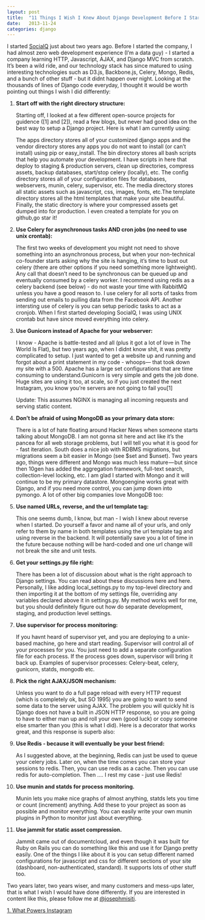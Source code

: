```yaml
---
layout: post
title:  "11 Things I Wish I Knew About Django Development Before I Started My Company"
date:   2013-11-24
categories: django
---
```


I started [SocialQ](https://www.socialq.com) just about two years ago. Before I started the company, I had almost zero web development experience (I’m a data guy) - I started a company learning HTTP, Javascript, AJAX, and Django MVC from scratch. It’s been a wild ride, and our technology stack has since matured to using interesting technologies such as D3.js, Backbone.js, Celery, Mongo, Redis, and a bunch of other stuff - but it didnt happen over night. Looking at the thousands of lines of Django code everyday, I thought it would be worth pointing out things I wish I did differently:

1.  **Start off with the right directory structure:** 
    
    Starting off, I looked at a few different open-source projects for guidence ([1] and [2]), read a few blogs, but never had good idea on the best way to setup a Django project. Here is what I am currently using:

    The apps directory stores all of your customized django apps and the vendor directory stores any apps you do not want to install (or can’t install) using pip or easy_install. The bin directory stores all bash scripts that help you automate your development. I have scripts in here that deploy to staging & production servers, clean up directories, compress assets, backup databases, start/stop celery (locally), etc. The config directory stores all of your configuration files for databases, webservers, munin, celery, supervisor, etc. The media directory stores all static assets such as javascript, css, images, fonts, etc.The template directory stores all the html templates that make your site beautiful. Finally, the static directory is where your compressed assets get dumped into for production. I even created a template for you on github,go star it!

2. **Use Celery for asynchronous tasks AND cron jobs (no need to use unix crontab):** 

    The first two weeks of development you might not need to shove something into an asynchronous process, but when your non-technical co-founder starts asking why the site is hanging, it’s time to bust out celery (there are other options if you need something more lightweight). Any call that doesn’t need to be synchronous can be queued up and eventually consumed by a celery worker. I recommend using redis as a celery backend (see below) - do not waste your time with RabbitMQ unless you have a good reason to. I use celery for all sorts of tasks from sending out emails to pulling data from the Facebook API. Another intersting use of celery is you can setup periodic tasks to act as a cronjob. When I first started developing SocialQ, I was using UNIX crontab but have since moved everything into celery.

3. **Use Gunicorn instead of Apache for your webserver:** 

    I know - Apache is battle-tested and all (plus it got a lot of love in The World Is Flat), but two years ago, when I didnt know shit, it was pretty complicated to setup. I just wanted to get a website up and running and forgot about a print statement in my code - whoops— that took down my site with a 500. Apache has a large set configurations that are time consuming to understand.Gunicorn is very simple and gets the job done. Huge sites are using it too, at scale, so if you just created the next Instagram, you know you’re servers are not going to fail you[1]

    Update: This assumes NGINX is managing all incoming requests and serving static content.

4. **Don’t be afraid of using MongoDB as your primary data store:** 

    There is a lot of hate floating around Hacker News when someone starts talking about MongoDB. I am not gonna sit here and act like it’s the pancea for all web storage problems, but I will tell you what it is good for - fast iteration. South does a nice job with RDBMS migrations, but migrations seem a bit easier in Mongo (see $set and $unset). Two years ago, things were different and Mongo was much less mature — but since then 10gen has added the aggregation framework, full-text search, collection-level locking, etc. I am glad I started with Mongo and it will continue to be my primary datastore. Mongoengine works great with Django, and if you need more control, you can jump down into pymongo. A lot of other big companies love MongoDB too:

5. **Use named URLs, reverse, and the url template tag:** 

    This one seems dumb, I know, but man - I wish I knew about reverse when I started. Do yourself a favor and name all of your urls, and only refer to them by name in both templates using the url template tag and using reverse in the backend. It will potentially save you a lot of time in the future because nothing will be hard-coded and one url change will not break the site and unit tests.

6. **Get your settings.py file right:** 

    There has been a lot of discussion about what is the right approach to Django settings. You can read about these discussions here and here. Personally, I like adding local_settings.py to my top-level directory and then importing it at the bottom of my settings file, overriding any variables declared above it in settings.py. My method works well for me, but you should definitely figure out how do separate development, staging, and production level settings.

7. **Use supervisor for process monitoring:** 

    If you havnt heard of supervisor yet, and you are deploying to a unix-based machine, go here and start reading. Supervisor will control all of your processes for you. You just need to add a separate configuration file for each process. If the process goes down, supervisor will bring it back up. Examples of supervisor processes: Celery-beat, celery, gunicorn, statds, mongodb etc.

8. **Pick the right AJAX/JSON mechanism:** 

    Unless you want to do a full page reload with every HTTP request (which is completely ok, but SO 1995) you are going to want to send some data to the server using AJAX. The problem you will quickly hit is Django does not have a built in JSON HTTP response, so you are going to have to either man up and roll your own (good luck) or copy someone else smarter than you (this is what I did). Here is a decorator that works great, and this response is superb also:

9. **Use Redis - because it will eventually be your best friend:** 

    As I suggested above, at the beginning, Redis can just be used to queue your celery jobs. Later on, when the time comes you can store your sessions to redis. Then, you can use redis as a cache. Then you can use redis for auto-completion. Then …. I rest my case - just use Redis!

10. **Use munin and statds for process monitoring.** 

    Munin lets you make nice graphs of almost anything, statds lets you time or count (increment) anything. Add these to your project as soon as possible and monitor everything. You can easily write your own munin plugins in Python to monitor just about everything.

11. **Use jammit for static asset compression.** 

    Jammit came out of documentcloud, and even though it was built for Ruby on Rails you can do something like this and use it for Django pretty easily. One of the things I like about it is you can setup different named configurations for javascript and css for different sections of your site (dashboard, non-authenticated, standard). It supports lots of other stuff too.

Two years later, two years wiser, and many customers and mess-ups later, that is what I wish I would have done differently. If you are interested in content like this, please follow me at [@josephmisiti](http://www.twitter.com/josephmisiti).

[1. What Powers Instagram](http://instagram-engineering.tumblr.com/post/13649370142/what-powers-instagram-hundreds-of-instances-dozens-of)